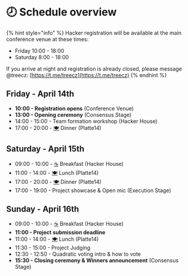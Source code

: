 # 🕗 Schedule overview

{% hint style="info" %}
Hacker registration will be available at the main conference venue at these times:

* Friday 10:00 - 18:00
* Saturday 8:00 - 18:00

If you arrive at night and registration is already closed, please message @treecz: [https://t.me/treecz](https://t.me/treecz)
{% endhint %}

## **Friday - April 14th**

* **10:00 - Registration opens** (Conference Venue)
* **13:00 - Opening ceremony** (Consensus Stage)
* 14:00 - 15:00 - Team formation workshop (Hacker House)
* 17:00 - 20:00 - [🍽️](https://emojipedia.org/emoji/%F0%9F%8D%BD%EF%B8%8F/) Dinner (Platte14)

## **Saturday - April 15th**

* 09:00 - 10:00 - [☕](https://emojipedia.org/hot-beverage/) Breakfast (Hacker House)
* 11:00 - 14:00 - [🍽️](https://emojipedia.org/emoji/%F0%9F%8D%BD%EF%B8%8F/) Lunch (Platte14)
* 17:00 - 20:00 - [🍽️](https://emojipedia.org/emoji/%F0%9F%8D%BD%EF%B8%8F/) Dinner (Platte14)
* 17:00 - 19:00 - Project showcase & Open mic (Execution Stage)

## **Sunday - April 16th**

* 09:00 - 10:00 - [☕](https://emojipedia.org/hot-beverage/) Breakfast (Hacker House)
* **11:00 - Project submission deadline**
* 11:00 - 14:00 - [🍽️](https://emojipedia.org/emoji/%F0%9F%8D%BD%EF%B8%8F/) Lunch (Platte14)
* 11:30 - 15:00 - Project Judging
* 12:30 - 12:50 - Quadratic voting intro & how to vote
* **15:30 - Closing ceremony & Winners announcement** (Consensus Stage)

